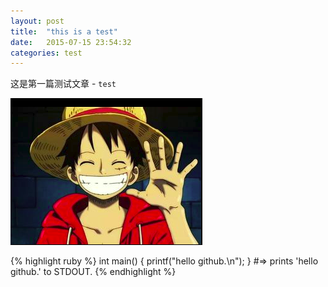 ```yaml
---
layout: post
title:  "this is a test"
date:   2015-07-15 23:54:32
categories: test
---
```

这是第一篇测试文章 - `test`

![lufei](/images/lufei.png "katong lufei")

{% highlight ruby %}
int main()
{
	printf("hello github.\n");
}
#=> prints 'hello github.' to STDOUT.
{% endhighlight %}
